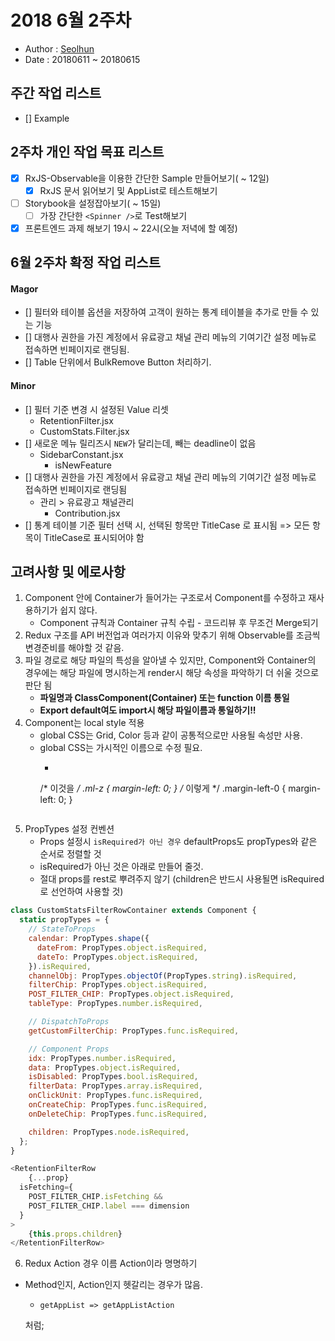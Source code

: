 # 2018 6월 2주차
- Author : [Seolhun](https://github.com/Seolhun)
- Date : 20180611 ~ 20180615

## 주간 작업 리스트	
- [] Example

## 2주차 개인 작업 목표 리스트
- [X] RxJS-Observable을 이용한 간단한 Sample 만들어보기( ~ 12일)
	- [X] RxJS 문서 읽어보기 및 AppList로 테스트해보기
- [ ] Storybook을 설정잡아보기( ~ 15일)
	- [ ] 가장 간단한 `<Spinner />`로 Test해보기
- [X] 프론트엔드 과제 해보기 19시 ~ 22시(오늘 저녁에 할 예정)

## 6월 2주차 확정 작업 리스트 
#### Magor
- [] 필터와 테이블 옵션을 저장하여 고객이 원하는 통계 테이블을 추가로 만들 수 있는 기능
- [] 대행사 권한을 가진 계정에서 유료광고 채널 관리 메뉴의 기여기간 설정 메뉴로 접속하면 빈페이지로 랜딩됨.
- [] Table 단위에서 BulkRemove Button 처리하기.

#### Minor
- [] 필터 기준 변경 시 설정된 Value 리셋
	- RetentionFilter.jsx
	- CustomStats.Filter.jsx
- [] 새로운 메뉴 릴리즈시 `NEW`가 달리는데, 빼는 deadline이 없음
	- SidebarConstant.jsx
		- isNewFeature
- [] 대행사 권한을 가진 계정에서 유료광고 채널 관리 메뉴의 기여기간 설정 메뉴로 접속하면 빈페이지로 랜딩됨
	- 관리 > 유료광고 채널관리
		- Contribution.jsx	
- [] 통계 테이블 기준 필터 선택 시, 선택된 항목만 TitleCase 로 표시됨 => 모든 항목이 TitleCase로 표시되어야 함

## 고려사항 및 에로사항
1. Component 안에 Container가 들어가는 구조로서 Component를 수정하고 재사용하기가 쉽지 않다.
	- Component 규칙과 Container 규칙 수립 - 코드리뷰 후 무조건 Merge되기
2. Redux 구조를 API 버전업과 여러가지 이유와 맞추기 위해 Observable를 조금씩 변경준비를 해야할 것 같음.
3. 파일 경로로 해당 파일의 특성을 알아낼 수 있지만, Component와 Container의 경우에는 해당 파일에 명시하는게 render시 해당 속성을 파악하기 더 쉬울 것으로 판단 됨
	- **파일명과 ClassComponent(Container) 또는 function 이름 통일**
	- **Export default여도 import시 해당 파일이름과 통일하기!!**
4. Component는 local style 적용
	- global CSS는 Grid, Color 등과 같이 공통적으로만 사용될 속성만 사용.
	- global CSS는 가시적인 이름으로 수정 필요.
		- ```css
		/* 이것을 */
		.ml-z {
  		margin-left: 0;
		}
		/* 이렇게 */
		.margin-left-0 {
			margin-left: 0;	
		}
		```
5. PropTypes 설정 컨벤션
	- Props 설정시 `isRequired가 아닌 경우` defaultProps도 propTypes와 같은 순서로 정렬할 것
	- isRequired가 아닌 것은 아래로 만들어 줄것.
	- 절대 props를 rest로 뿌려주지 않기 (children은 반드시 사용될면 isRequired로 선언하여 사용할 것)

```js
class CustomStatsFilterRowContainer extends Component {
  static propTypes = {
    // StateToProps
    calendar: PropTypes.shape({
      dateFrom: PropTypes.object.isRequired,
      dateTo: PropTypes.object.isRequired,
    }).isRequired,
    channelObj: PropTypes.objectOf(PropTypes.string).isRequired,
    filterChip: PropTypes.object.isRequired,
    POST_FILTER_CHIP: PropTypes.object.isRequired,
    tableType: PropTypes.number.isRequired,

    // DispatchToProps
    getCustomFilterChip: PropTypes.func.isRequired,

    // Component Props
    idx: PropTypes.number.isRequired,
    data: PropTypes.object.isRequired,
    isDisabled: PropTypes.bool.isRequired,
    filterData: PropTypes.array.isRequired,
    onClickUnit: PropTypes.func.isRequired,
    onCreateChip: PropTypes.func.isRequired,
    onDeleteChip: PropTypes.func.isRequired,

    children: PropTypes.node.isRequired,
  };
}
```
	
```js
<RetentionFilterRow
	{...prop}
  isFetching={
    POST_FILTER_CHIP.isFetching &&
    POST_FILTER_CHIP.label === dimension
  }
>
	{this.props.children}
</RetentionFilterRow>
```

6. Redux Action 경우 이름 Action이라 명명하기
- Method인지, Action인지 헷갈리는 경우가 많음.
	- `getAppList => getAppListAction`

	처럼;